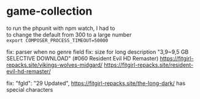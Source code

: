 # game-collection

to run the phpunit with npm watch, I had to  
to change the default from 300 to a large number  
`export COMPOSER_PROCESS_TIMEOUT=50000`

fix: parser when no genre field
fix: size for long description "3,9~9,5 GB SELECTIVE DOWNLOAD" (#060 Resident Evil HD Remaster)
    https://fitgirl-repacks.site/vikings-wolves-midgard/
    https://fitgirl-repacks.site/resident-evil-hd-remaster/

fix: "fgId": "29 Updated",  https://fitgirl-repacks.site/the-long-dark/
    has special characters
